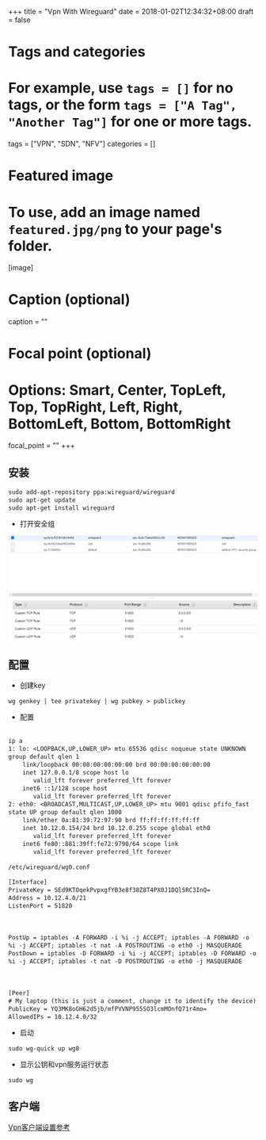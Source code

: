 +++
title = "Vpn With Wireguard"
date = 2018-01-02T12:34:32+08:00
draft = false

# Tags and categories
# For example, use `tags = []` for no tags, or the form `tags = ["A Tag", "Another Tag"]` for one or more tags.
tags = ["VPN", "SDN", "NFV"]
categories = []

# Featured image
# To use, add an image named `featured.jpg/png` to your page's folder. 
[image]
  # Caption (optional)
  caption = ""

  # Focal point (optional)
  # Options: Smart, Center, TopLeft, Top, TopRight, Left, Right, BottomLeft, Bottom, BottomRight
  focal_point = ""
+++

## 安装

```
sudo add-apt-repository ppa:wireguard/wireguard
sudo apt-get update
sudo apt-get install wireguard

```

- 打开安全组

![](/img/post/wireguard-sg.png)

## 配置

- 创建key

```
wg genkey | tee privatekey | wg pubkey > publickey
```

- 配置 

```

ip a
1: lo: <LOOPBACK,UP,LOWER_UP> mtu 65536 qdisc noqueue state UNKNOWN group default qlen 1
    link/loopback 00:00:00:00:00:00 brd 00:00:00:00:00:00
    inet 127.0.0.1/8 scope host lo
       valid_lft forever preferred_lft forever
    inet6 ::1/128 scope host
       valid_lft forever preferred_lft forever
2: eth0: <BROADCAST,MULTICAST,UP,LOWER_UP> mtu 9001 qdisc pfifo_fast state UP group default qlen 1000
    link/ether 0a:81:39:72:97:90 brd ff:ff:ff:ff:ff:ff
    inet 10.12.0.154/24 brd 10.12.0.255 scope global eth0
       valid_lft forever preferred_lft forever
    inet6 fe80::881:39ff:fe72:9790/64 scope link
       valid_lft forever preferred_lft forever

```



`/etc/wireguard/wg0.conf`

```
[Interface]
PrivateKey = SEd9KTOqekPvpxgfYB3e8f38Z8T4PX0J1DQlSRC3InQ=
Address = 10.12.4.0/21
ListenPort = 51820



PostUp = iptables -A FORWARD -i %i -j ACCEPT; iptables -A FORWARD -o %i -j ACCEPT; iptables -t nat -A POSTROUTING -o eth0 -j MASQUERADE
PostDown = iptables -D FORWARD -i %i -j ACCEPT; iptables -D FORWARD -o %i -j ACCEPT; iptables -t nat -D POSTROUTING -o eth0 -j MASQUERADE



[Peer]
# My laptop (this is just a comment, change it to identify the device)
PublicKey = YQ3MK8oGH62d5jb/mfPVVNP955SO3lcmMOnfQ71r4mo=
AllowedIPs = 10.12.4.0/32
```

- 启动

```
sudo wg-quick up wg0
```

- 显示公钥和vpn服务运行状态

```
sudo wg
```


## 客户端

[Vpn客户端设置参考](/post/vpn-win-setup/)
